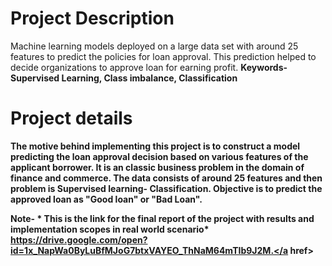 <h1><b> Project Description</h1></b> Machine learning models deployed on a large data set with around 25 features to predict the policies for loan approval. This prediction helped to decide organizations to approve loan for earning profit. 
 <b>Keywords<b>- Supervised Learning, Class imbalance, Classification

<h1><b>Project details</h1></b> The motive behind implementing this project is to construct a model predicting the loan approval decision based on various features of the applicant borrower. It is an classic business problem in the domain of 
finance and commerce. The data consists of around 25 features and then problem is Supervised learning- Classification. Objective is to predict the approved loan as "Good loan" or "Bad Loan".

<b>Note- * This is the link for the final report of the project with results and implementation scopes in real world scenario*</b>
            <a href>https://drive.google.com/open?id=1x_NapWa0ByLuBfMJoG7btxVAYEO_ThNaM64mTIb9J2M.</a href>
